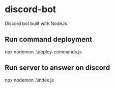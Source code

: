 # discord-bot

Discord bot built with NodeJs

## Run command deployment

npx nodemon .\deploy-commands.js

## Run server to answer on discord

npx nodemon .\index.js